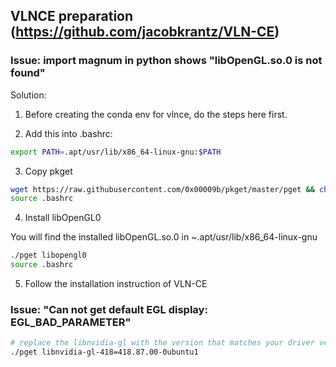 ## VLNCE preparation (https://github.com/jacobkrantz/VLN-CE)
### Issue: import magnum in python shows "libOpenGL.so.0 is not found"
Solution:

1. Before creating the conda env for vlnce, do the steps here first.

2. Add this into .bashrc:
```bash
export PATH=.apt/usr/lib/x86_64-linux-gnu:$PATH
```

3. Copy pkget
```bash
wget https://raw.githubusercontent.com/0x00009b/pkget/master/pget && chmod +x pget
source .bashrc
```

4. Install libOpenGL0

You will find the installed libOpenGL.so.0 in ~.apt/usr/lib/x86_64-linux-gnu

```bash
./pget libopengl0
source .bashrc
```

5. Follow the installation instruction of VLN-CE

### Issue: "Can not get default EGL display: EGL_BAD_PARAMETER"
```bash
# replace the libnvidia-gl with the version that matches your driver version
./pget libnvidia-gl-418=418.87.00-0ubuntu1
```
